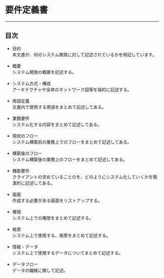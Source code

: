 # 要件定義書
---
## 目次
-  目的<br>
    本文書が、何のシステム開発に対して記述されているかを明記しています。<br><br>
- 概要<br>
    システム開発の概要を記述する。<br>
    <br>
- システム方式・構成<br>
    アーキテクチャや全体のネットワーク図等を端的に記述する。<br><br>
- 用語定義<br>
    文書内で使用する用語をまとめて記述してある。<br>
    <br>
- 業務要件<br>
    システム化する内容をまとめて記述してある。<br>
    <br>
- 現状のフロー<br>
    システム構築前の業務上でのフローをまとめて記述してある。
    <br><br>
- 構築後のフロー<br>
    システム構築後の業務上のフローをまとめて記述してある。<br><br>
- 機能要件<br>
    クライアントの求めていることのを、どのようにシステム化していくかを簡潔的に記述してある。<br><br>
- 画面<br>
    作成する必要がある画面をリストアップする。<br><br>
- 権限<br>
    システム上での権限をまとめて記述する。<br>
    <br>
- 帳票<br>
    システム上で使用する、帳票をまとめて記述する。<br><br>
- 情報・データ<br>
    システム上で使用するデータについてまとめて記述する。<br><br>
- データフロー<br>
    データの繊維に関して記述。